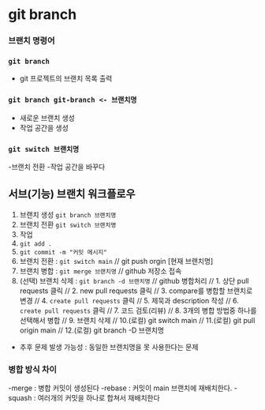 # git branch

### 브랜치 명령어

### `git branch`

- git 프로젝트의 브랜치 목록 출력

### `git branch git-branch <- 브랜치명`

- 새로운 브랜치 생성
- 작업 공간을 생성

### `git switch 브랜치명`

-브랜치 전환 -작업 공간을 바꾸다

## 서브(기능) 브랜치 워크플로우

1. 브랜치 생성 `git branch 브랜치명`
2. 브랜치 전환 `git switch 브랜치명`
3. 작업
4. `git add .`
5. `git commit -m "커밋 메시지"`
6. 브랜치 전환 : `git switch main`              // git push orgin [현재 브랜치명]
7. 브랜치 병합 : `git merge 브랜치명`            // github 저장소 접속
8. (선택) 브랜치 삭제 : `git branch -d 브랜치명` // github 병합처리
                                             // 1. 상단 pull requests 클릭
                                             // 2. new pull requests 클릭
                                             // 3. compare를 병합할 브랜치로 변경
                                             // 4. `create pull requests` 클릭
                                             // 5. 제묵과 description 작성
                                             // 6. `create pull requests` 클릭
                                             // 7. 코드 검토(리뷰)
                                             // 8. 3개의 병합 방법중 하나를 선택해서 병합
                                             // 9. 브랜치 삭제
                                             // 10.(로컬) git switch main
                                             // 11.(로컬) git pull origin main
                                            // 12.(로컬) git branch -D 브랜치명




- 추후 문제 발생 가능성 : 동일한 브랜치명을 못 사용한다는 문제

### 병합 방식 차이

-merge : 병합 커밋이 생성된다
-rebase : 커밋이 main 브랜치에 재배치한다.
-squash : 여러개의 커밋을 하나로 합쳐서 재배치한다